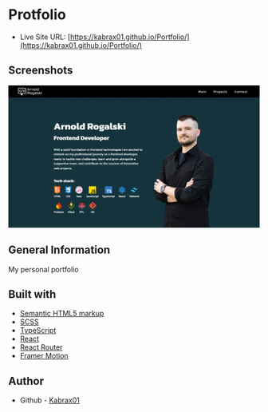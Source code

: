# Protfolio

-   Live Site URL: [https://kabrax01.github.io/Portfolio/](https://kabrax01.github.io/Portfolio/)

## Screenshots

<img src="./public/Portfolio_large.webp" width="800">

## General Information

My personal portfolio

## Built with

-   [Semantic HTML5 markup](https://developer.mozilla.org/en-US/docs/Glossary/HTML5)
-   [SCSS](https://sass-lang.com/)
-   [TypeScript](https://www.typescriptlang.org/)
-   [React](https://reactjs.org/)
-   [React Router](https://reactrouter.com/en/main)
-   [Framer Motion](https://www.framer.com/motion/)

## Author

-   Github - [Kabrax01](https://github.com/Kabrax01)
